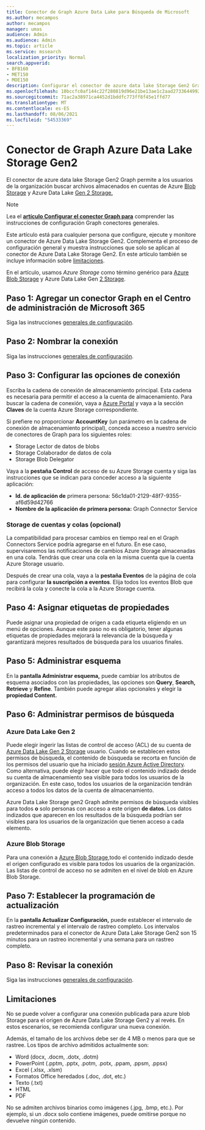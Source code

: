 ```yaml
---
title: Conector de Graph Azure Data Lake para Búsqueda de Microsoft
ms.author: mecampos
author: mecampos
manager: umas
audience: Admin
ms.audience: Admin
ms.topic: article
ms.service: mssearch
localization_priority: Normal
search.appverid:
- BFB160
- MET150
- MOE150
description: Configurar el conector de azure data lake Storage Gen2 Graph para Búsqueda de Microsoft
ms.openlocfilehash: 10bccfc0af144c22f280819d96e21be13ae1c2aad273364499296b6289d3a1e5
ms.sourcegitcommit: 71ac2a38971ca4452d1bddfc773ff8f45e1ffd77
ms.translationtype: MT
ms.contentlocale: es-ES
ms.lasthandoff: 08/06/2021
ms.locfileid: "54533369"
---
```

<!---Previous ms.author: monaray --->

# <a name="azure-data-lake-storage-gen2-graph-connector"></a>Conector de Graph Azure Data Lake Storage Gen2

El conector de azure data lake Storage Gen2 Graph permite a los usuarios de la organización buscar archivos almacenados en cuentas de Azure [Blob Storage](/azure/storage/blobs/storage-blobs-introduction) y Azure Data Lake [Gen 2 Storage.](/azure/storage/blobs/data-lake-storage-introduction)

> [!NOTE]
> Lea el [**artículo Configurar el conector Graph para**](configure-connector.md) comprender las instrucciones de configuración Graph conectores generales.

Este artículo está para cualquier persona que configure, ejecute y monitore un conector de Azure Data Lake Storage Gen2. Complementa el proceso de configuración general y muestra instrucciones que solo se aplican al conector de Azure Data Lake Storage Gen2. En este artículo también se incluye información sobre [limitaciones](#limitations).

En el artículo, usamos *Azure Storage* como término genérico para [Azure Blob Storage](/azure/storage/blobs/storage-blobs-introduction) y Azure Data Lake Gen [2 Storage](/azure/storage/blobs/data-lake-storage-introduction).

## <a name="step-1-add-a-graph-connector-in-the-microsoft-365-admin-center"></a>Paso 1: Agregar un conector Graph en el Centro de administración de Microsoft 365

Siga las instrucciones [generales de configuración](./configure-connector.md).
<!---If the above phrase does not apply, delete it and insert specific details for your data source that are different from general setup instructions.-->

## <a name="step-2-name-the-connection"></a>Paso 2: Nombrar la conexión

Siga las instrucciones [generales de configuración](./configure-connector.md).
<!---If the above phrase does not apply, delete it and insert specific details for your data source that are different from general setup instructions.-->

## <a name="step-3-configure-the-connection-settings"></a>Paso 3: Configurar las opciones de conexión

Escriba la cadena de conexión de almacenamiento principal. Esta cadena es necesaria para permitir el acceso a la cuenta de almacenamiento. Para buscar la cadena de conexión, vaya a [Azure Portal](https://ms.portal.azure.com/#home) y vaya a la sección **Claves** de la cuenta Azure Storage correspondiente.

Si prefiere no proporcionar **AccountKey** (un parámetro en la cadena de conexión de almacenamiento principal), conceda acceso a nuestro servicio de conectores de Graph para los siguientes roles:

* Storage Lector de datos de blobs
* Storage Colaborador de datos de cola
* Storage Blob Delegator

Vaya a la **pestaña Control** de acceso de su Azure Storage cuenta y siga las instrucciones que se indican para conceder acceso a la siguiente aplicación:

* **Id. de aplicación de** primera persona: 56c1da01-2129-48f7-9355-af6d59d42766
* **Nombre de la aplicación de primera persona:** Graph Connector Service

### <a name="storage-account-and-queue-notifications-optional"></a>Storage de cuentas y colas (opcional)

La compatibilidad para procesar cambios en tiempo real en el Graph Connectors Service podría agregarse en el futuro. En ese caso, supervisaremos las notificaciones de cambios Azure Storage almacenadas en una cola. Tendrás que crear una cola en la misma cuenta que la cuenta Azure Storage usuario.

Después de crear una cola, vaya a la **pestaña Eventos** de la página de cola para configurar **la suscripción a eventos**. Elija todos los eventos Blob que recibirá la cola y conecte la cola a la Azure Storage cuenta.

## <a name="step-4-assign-property-labels"></a>Paso 4: Asignar etiquetas de propiedades

Puede asignar una propiedad de origen a cada etiqueta eligiendo en un menú de opciones. Aunque este paso no es obligatorio, tener algunas etiquetas de propiedades mejorará la relevancia de la búsqueda y garantizará mejores resultados de búsqueda para los usuarios finales.

## <a name="step-5-manage-schema"></a>Paso 5: Administrar esquema

En la **pantalla Administrar esquema,** puede cambiar los atributos de esquema asociados con las propiedades, las opciones son **Query**, **Search,** **Retrieve** y **Refine**. También puede agregar alias opcionales y elegir la **propiedad Content.**

## <a name="step-6-manage-search-permissions"></a>Paso 6: Administrar permisos de búsqueda

### <a name="azure-data-lake-gen-2"></a>Azure Data Lake Gen 2

Puede elegir ingerir las listas de control de acceso (ACL) de su cuenta de [Azure Data Lake Gen 2 Storage](/azure/storage/blobs/data-lake-storage-introduction) usuario. Cuando se establecen estos permisos de búsqueda, el contenido de búsqueda se recorta en función de los permisos del usuario que ha iniciado [sesión Azure Active Directory](/azure/active-directory/). Como alternativa, puede elegir hacer que todo el contenido indizado desde su cuenta de almacenamiento sea visible para todos los usuarios de la organización. En este caso, todos los usuarios de la organización tendrán acceso a todos los datos de la cuenta de almacenamiento.

Azure Data Lake Storage gen2 Graph admite permisos de búsqueda visibles para todos **o** solo personas con acceso a este origen **de datos**. Los datos indizados que aparecen en los resultados de la búsqueda podrían ser visibles para los usuarios de la organización que tienen acceso a cada elemento.

### <a name="azure-blob-storage"></a>Azure Blob Storage

Para una conexión a [Azure Blob Storage,](/azure/storage/blobs/storage-blobs-introduction)todo el contenido indizado desde el origen configurado es visible para todos los usuarios de la organización. Las listas de control de acceso no se admiten en el nivel de blob en Azure Blob Storage.

## <a name="step-7-set-the-refresh-schedule"></a>Paso 7: Establecer la programación de actualización

En la **pantalla Actualizar Configuración,** puede establecer el intervalo de rastreo incremental y el intervalo de rastreo completo. Los intervalos predeterminados para el conector de Azure Data Lake Storage Gen2 son 15 minutos para un rastreo incremental y una semana para un rastreo completo.

## <a name="step-8-review-connection"></a>Paso 8: Revisar la conexión

Siga las instrucciones [generales de configuración](./configure-connector.md).
<!---If the above phrase does not apply, delete it and insert specific details for your data source that are different from general setup instructions.-->

<!---## Troubleshooting-->
<!---Insert troubleshooting recommendations for this data source-->

## <a name="limitations"></a>Limitaciones

No se puede volver a configurar una conexión publicada para azure blob Storage para el origen de Azure Data Lake Storage Gen2 y al revés. En estos escenarios, se recomienda configurar una nueva conexión.

Además, el tamaño de los archivos debe ser de 4 MB o menos para que se rastree. Los tipos de archivo admitidos actualmente son:

* Word (docx, .docm, .dotx, .dotm)
* PowerPoint (.pptm, .pptx, .potm, .potx, .ppam, .ppsm, .ppsx)
* Excel (.xlsx, .xlsm)
* Formatos Office heredados (.doc, .dot, etc.)
* Texto (.txt)
* HTML
* PDF

No se admiten archivos binarios como imágenes (.jpg, .bmp, etc.). Por ejemplo, si un .docx solo contiene imágenes, puede omitirse porque no devuelve ningún contenido.